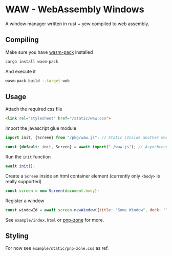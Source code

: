 # WAW - WebAssembly Windows

A window manager written in rust + yew compiled to web assembly.

## Compiling
Make sure you have [wasm-pack](https://github.com/rustwasm/wasm-pack) installed
```bash
cargo install wasm-pack
```

And execute it
```bash
wasm-pack build --target web
```

## Usage
Attach the required css file
```html
<link rel="stylesheet" href="/static/waw.css">
```

Import the javascript glue module
```javascript
import init, {Screen} from "/pkg/waw.js"; // Static (Inside another module)

const {default: init, Screen} = await import("./waw.js"); // Asynchronous
```

Run the `init` function
```javascript
await init();
```

Create a `Screen` inside an html container element (currently only `<body>` is really supported)
```javascript
const screen = new Screen(document.body);
```

Register a window
```javascript
const windowId = await screen.newWindow({title: "Some Window", dock: "left"});
```

See `example/index.html` or [pnp-zone](https://github.com/pnp-zone/docs/blob/main/docs/dev/plugins/waw.md) for more.

## Styling

For now see `example/static/pnp-zone.css` as ref.

